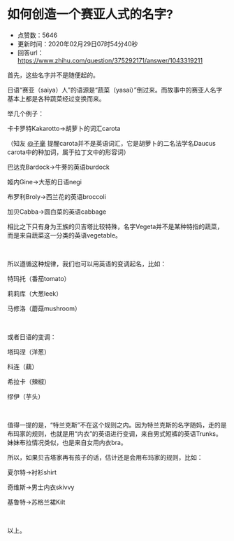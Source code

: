 # 如何创造一个赛亚人式的名字?
- 点赞数：5646
- 更新时间：2020年02月29日07时54分40秒
- 回答url：https://www.zhihu.com/question/375292171/answer/1043319211
<body>
 <p data-pid="IKoS5JHp">首先，这些名字并不是随便起的。</p>
 <p data-pid="ZtHYLzwh">日语“赛亚（saiya）人”的语源是“蔬菜（yasai）”倒过来。而故事中的赛亚人名字基本上都是各种蔬菜经过变换而来。</p>
 <p data-pid="LlUWFdBL">举几个例子：</p>
 <p data-pid="3djlrxCf">卡卡罗特Kakarotto→胡萝卜的词汇carota</p>
 <p data-pid="op8FoFn8">（知友 <a class="member_mention" href="https://www.zhihu.com/people/a46a7ba2d86d4afd71279a083f93b9bb" data-hash="a46a7ba2d86d4afd71279a083f93b9bb" data-hovercard="p$b$a46a7ba2d86d4afd71279a083f93b9bb">@子毫</a> 提醒carota并不是英语词汇，它是胡萝卜的二名法学名Daucus carota中的种加词，属于拉丁文中的形容词）</p>
 <p data-pid="WVSb0kNR">巴达克Bardock→牛蒡的英语burdock</p>
 <p data-pid="aa8be8N-">姬内Gine→大葱的日语negi</p>
 <p data-pid="C5rWcQU2">布罗利Broly→西兰花的英语broccoli</p>
 <p data-pid="G8lExVey">加贝Cabba→圆白菜的英语cabbage</p>
 <p data-pid="cNLyLRT2">相比之下只有身为王族的贝吉塔比较特殊，名字Vegeta并不是某种特指的蔬菜，而是来自蔬菜这一分类的英语vegetable。</p>
 <p class="ztext-empty-paragraph"><br></p>
 <p data-pid="VQnrSHSq">所以遵循这种规律，我们也可以用英语的变调起名，比如：</p>
 <p data-pid="U47VtANh">特玛托（番茄tomato）</p>
 <p data-pid="0mXvHirU">莉莉库（大葱leek）</p>
 <p data-pid="tlvo3qoZ">马修洛（蘑菇mushroom）</p>
 <p class="ztext-empty-paragraph"><br></p>
 <p data-pid="sfxWe5oS">或者日语的变调：</p>
 <p data-pid="Y263oGhL">塔玛涅（洋葱）</p>
 <p data-pid="0hMJXh0u">科连（藕）</p>
 <p data-pid="4ehfwIxZ">希拉卡（辣椒）</p>
 <p data-pid="KNM3CIKA">缪伊（芋头）</p>
 <p class="ztext-empty-paragraph"><br></p>
 <p data-pid="j19IT1d8">值得一提的是，“特兰克斯”不在这个规则之内。因为特兰克斯的名字随妈，走的是布玛家的规则，也就是用“内衣”的英语进行变调，来自男式短裤的英语Trunks。妹妹布拉情况类似，也是来自女用内衣bra。</p>
 <p data-pid="j-qE1_C-">所以，如果贝吉塔家再有孩子的话，估计还是会用布玛家的规则，比如：</p>
 <p data-pid="U2Jaio-7">夏尔特→衬衫shirt</p>
 <p data-pid="DZLD3r9O">奇维斯→男士内衣skivvy</p>
 <p data-pid="Eat2R9xo">基鲁特→苏格兰裙Kilt</p>
 <p class="ztext-empty-paragraph"><br></p>
 <p data-pid="afum1yHX">以上。</p>
</body>
